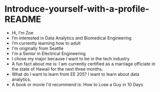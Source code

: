 # Introduce-yourself-with-a-profile-README
- Hi, I’m Zoe 
- I’m interested in Data Analytics and Biomedical Engineering
- I’m currently learning how to adult
- I'm originally from Seattle
- I'm a Senior in Electrical Engineering
- I chose my major because I want to be in the tech industry 
- A fun fact about me is:  I am currently certified as a marriage officiate in the state of Hawaii for the next three months.
- What do I want to learn from EE 205?  I want to learn about data analytics.
- A book or movie I'd recommend is:  How to Lose a Guy in 10 Days
